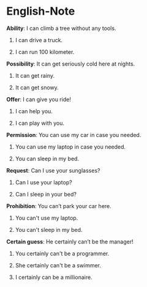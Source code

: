 # English-Note

  

**Ability**: I can climb a tree without any tools.

1. I can drive a truck.

2. I can run 100 kilometer.

  
  

**Possibility**: It can get seriously cold here at nights.

1. It can get rainy.

2. It can get snowy.

  
  

**Offer**: I can give you ride!

1. I can help you.

2. I can play with you.

  
  

**Permission**: You can use my car in case you needed.

1. You can use my laptop in case you needed.

2. You can sleep in my bed.

  
  

**Request**: Can I use your sunglasses?

1. Can I use your laptop?

2. Can I sleep in your bed?

  
  

**Prohibition**: You can’t park your car here.

1. You can't use my laptop.

2. You can't sleep in my bed.

  
  

**Certain  guess**: He certainly can’t be the manager!

1. You certainly can't be a programmer.

2. She certainly can't be a swimmer.

3. I certainly can be a millionaire.
